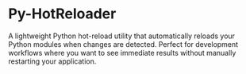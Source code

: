 # Py-HotReloader
A lightweight Python hot-reload utility that automatically reloads your Python modules when changes are detected. Perfect for development workflows where you want to see immediate results without manually restarting your application.
